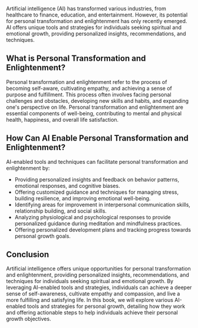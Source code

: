 
Artificial intelligence (AI) has transformed various industries, from healthcare to finance, education, and entertainment. However, its potential for personal transformation and enlightenment has only recently emerged. AI offers unique tools and strategies for individuals seeking spiritual and emotional growth, providing personalized insights, recommendations, and techniques.

What is Personal Transformation and Enlightenment?
--------------------------------------------------

Personal transformation and enlightenment refer to the process of becoming self-aware, cultivating empathy, and achieving a sense of purpose and fulfillment. This process often involves facing personal challenges and obstacles, developing new skills and habits, and expanding one's perspective on life. Personal transformation and enlightenment are essential components of well-being, contributing to mental and physical health, happiness, and overall life satisfaction.

How Can AI Enable Personal Transformation and Enlightenment?
------------------------------------------------------------

AI-enabled tools and techniques can facilitate personal transformation and enlightenment by:

* Providing personalized insights and feedback on behavior patterns, emotional responses, and cognitive biases.
* Offering customized guidance and techniques for managing stress, building resilience, and improving emotional well-being.
* Identifying areas for improvement in interpersonal communication skills, relationship building, and social skills.
* Analyzing physiological and psychological responses to provide personalized guidance during meditation and mindfulness practices.
* Offering personalized development plans and tracking progress towards personal growth goals.

Conclusion
----------

Artificial intelligence offers unique opportunities for personal transformation and enlightenment, providing personalized insights, recommendations, and techniques for individuals seeking spiritual and emotional growth. By leveraging AI-enabled tools and strategies, individuals can achieve a deeper sense of self-awareness, cultivate empathy and compassion, and live a more fulfilling and satisfying life. In this book, we will explore various AI-enabled tools and strategies for personal growth, detailing how they work and offering actionable steps to help individuals achieve their personal growth objectives.
